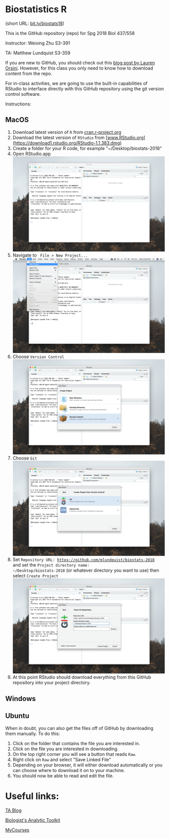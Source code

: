 # Biostatistics R

(short URL: [bit.ly/biostats18](http://bit.ly/biostats18))

This is the GitHub repository (repo) for Spg 2018 Biol 437/558


Instructor: Weixing Zhu S3-391

TA: Matthew Lundquist S3-359

If you are new to GitHub, you should check out this [blog post by Lauren
Orsini](http://readwrite.com/2013/09/30/understanding-github-a-journey-for-beginners-part-1).
However, for this class you only need to know how to download content from the
repo.


For in-class activities, we  are going to use
the built-in capabilities of RStudio to interface directly with this
GitHub repository using the git version control software.

Instructions:

## MacOS

1. Download latest version of <code>R</code> from
   [cran.r-project.org](https://cran.r-project.org/bin/macosx/R-3.4.3.pkg)
2. Download the latest version of <code>RStudio</code> from 
   [www.RStudio.org](https://download1.rstudio.org/RStudio-1.1.383.dmg)
3. Create a folder for your R code, for example "~/Desktop/biostats-2018"
4. Open RStudio.app 
   ![RStudio](screenshots/macos/RStudio.png)
5. Navigate to <code> File > New Project...</code> 
   ![New project](screenshots/macos/new_project.png)
6. Choose <code>Version Control</code>
   ![Version control](/screenshots/macos/choose_vc.png)
7. Choose <code>Git</code>
   ![Git](screenshots/macos/choose_git.png)
8. Set <code>Repository URL:
   https://github.com/mlundquist/biostats-2018 </code>
   and set the <code>Project directory name:
   ~/Desktop/biostats-2018</code> (or whatever directory you want to
   use) then select <code>Create Project</code>
   ![Git info](screenshots/macos/git_location.png)
9. At this point RStudio should download everything from this GitHub
   repository into your project directory.

## Windows

## Ubuntu


When in doubt, you can also get the files off of GitHub by downloading them
manually. To do this:

1. Click on the folder that contains the file you are interested in.
2. Click on the file you are interested in downloading.
3. On the top right corner you will see a button that reads <code>Raw</code>.
4. Right click on <code>Raw</code> and select "Save Linked File"
5. Depending on your browser, it will either download automatically or you can choose where to download it on to your machine.
6. You should now be able to read and edit the file.

# Useful links:

[TA Blog](http://www.lundquistecology.com/blog.html)

[Biologist's Analytic Toolkit](http://biotoolbox.binghamton.edu)

[MyCourses](https://mycourses.binghamton.edu)
